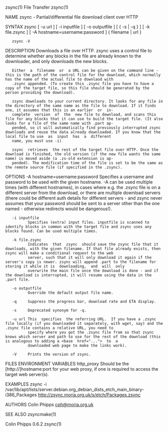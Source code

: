 zsync(1)                                                                                 File Transfer                                                                                 zsync(1)

NAME
       zsync - Partial/differential file download client over HTTP

SYNTAX
       zsync [ -u url ] [ -i inputfile ] [ -o outputfile ] [ { -s | -q } ] [ -k file.zsync ] [ -A hostname=username:password ] { filename | url }

       zsync -V

DESCRIPTION
       Downloads a file over HTTP. zsync uses a control file to determine whether any blocks in the file are already known to the downloader, and only downloads the new blocks.

       Either  a  filename  or  a URL can be given on the command line - this is the path of the control file for the download, which normally has the name of the actual file to downlaod with
       .zsync appended. (To create this .zsync file you have to have a copy of the target file, so this file should be generated by the person providing the download).

       zsync downloads to your current directory. It looks for any file in the directory of the same name as the file to download. If it finds one, it assumes that this is an earlier  or  in‐
       complete  version  of  the  new file to download, and scans this file for any blocks that it can use to build the target file. (It also looks for a file of the same name with .part ap‐
       pended, so it will automatically find previously interrupted zsync downloads and reuse the data already downloaded. If you know that the local file to use  as  input  has  a  different
       name, you must use -i)

       zsync  retrieves  the rest of the target file over HTTP. Once the download is finished, the old version (if the new file wants the same name) is moved aside (a .zs-old extension is ap‐
       pended). The modification time of the file is set to be the same as the remote source file (if specified in the .zsync).

OPTIONS
       -A hostname=username:password
              Specifies a username and password to be used with the given hostname. -A can be used multiple times (with different hostnames), in cases where e.g. the
               .zsync file is on a different server from the download, or there are multiple download servers (there could be different auth details for different servers -  and  zsync  never
              assumes that your password should be sent to a server other than the one named - otherwise redirects would be dangerous!).

       -i inputfile
              Specifies (extra) input files. inputfile is scanned to identify blocks in common with the target file and zsync uses any blocks found. Can be used multiple times.

       -k file.zsync
              Indicates  that  zsync  should save the zsync file that it downloads, with the given filename. If that file already exists, then zsync will make a conditional request to the web
              server, such that it will only download it again if the server's copy is newer. zsync will append .part to the filename for storing it while it is  downloading,  and  will  only
              overwrite the main file once the download is done - and if the download is interrupted, it will resume using the data in the .part file.

       -o outputfile
              Override the default output file name.

       -q     Suppress the progress bar, download rate and ETA display.

       -s     Deprecated synonym for -q.

       -u url This  specifies  the referring URL.  If you have a .zsync file locally (if you downloaded it separately, with wget, say) and the .zsync file contains a relative URL, you need to
              specify where you got the .zsync file from so that zsync knows which server and path to use for the rest of the download (this is analogous to adding a <base  href="...">  to  a
              downloaded web page to make the links work).

       -V     Prints the version of zsync.

FILES
ENVIRONMENT VARIABLES
       http_proxy
              Should be the [http://]hostname:port for your web proxy, if one is required to access the target web server(s).

EXAMPLES
       zsync -i /var/lib/apt/lists/server.debian.org_debian_dists_etch_main_binary-i386_Packages http://zsync.moria.org.uk/s/etch/Packages.zsync

AUTHORS
       Colin Phipps <cph@moria.org.uk>

SEE ALSO
       zsyncmake(1)

Colin Phipps                                                                                 0.6.2                                                                                     zsync(1)
